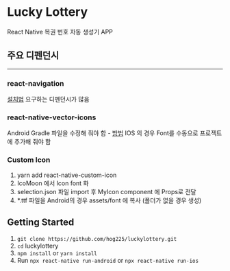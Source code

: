 # Lucky Lottery

React Native 복권 번호 자동 생성기 APP

## 주요 디펜던시
---
### react-navigation
[설치법](https://reactnavigation.org/docs/en/getting-started.html#installing-dependencies-into-an-expo-managed-project) 요구하는 디펜던시가 많음 

### react-native-vector-icons
Android Gradle 파일을 수정해 줘야 함 - [방법](https://github.com/oblador/react-native-vector-icons#android)
IOS 의 경우 Font를 수동으로 프로젝트에 추가해 줘야 함 

### Custom Icon
1. yarn add react-native-custom-icon
2. IcoMoon 에서 Icon font 화
3. selection.json 파일 import 후 MyIcon component 에 Props로 전달 
4. *.ttf 파일을 Android의 경우 assets/font 에 복사 (폴더가 없을 경우 생성)


## Getting Started

1. `git clone https://github.com/hog225/luckylottery.git`
2. `cd` luckylottery
3. `npm install` or `yarn install`
4. Run `npx react-native run-android` or `npx react-native run-ios`